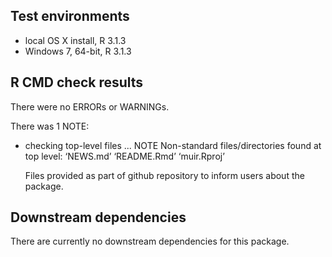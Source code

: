 ## Test environments
* local OS X install, R 3.1.3
* Windows 7, 64-bit, R 3.1.3

## R CMD check results
There were no ERRORs or WARNINGs. 

There was 1 NOTE:

* checking top-level files ... NOTE
Non-standard files/directories found at top level:
  ‘NEWS.md’ ‘README.Rmd’ ‘muir.Rproj’

  Files provided as part of github repository to inform users about the package.

## Downstream dependencies
There are currently no downstream dependencies for this package.
